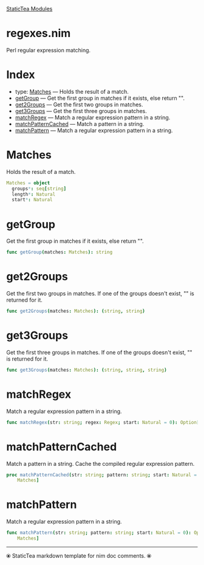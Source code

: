 [StaticTea Modules](/)

# regexes.nim

Perl regular expression matching.

# Index

* type: [Matches](#user-content-a0) &mdash; Holds the result of a match.
* [getGroup](#user-content-a1) &mdash; Get the first group in matches if it exists, else return &quot;&quot;.
* [get2Groups](#user-content-a2) &mdash; Get the first two groups in matches.
* [get3Groups](#user-content-a3) &mdash; Get the first three groups in matches.
* [matchRegex](#user-content-a4) &mdash; Match a regular expression pattern in a string.
* [matchPatternCached](#user-content-a5) &mdash; Match a pattern in a string.
* [matchPattern](#user-content-a6) &mdash; Match a regular expression pattern in a string.

# <a id="a0"></a>Matches

Holds the result of a match.

```nim
Matches = object
  groups*: seq[string]
  length*: Natural
  start*: Natural

```


# <a id="a1"></a>getGroup

Get the first group in matches if it exists, else return "".

```nim
func getGroup(matches: Matches): string
```


# <a id="a2"></a>get2Groups

Get the first two groups in matches. If one of the groups doesn't exist, "" is returned for it.

```nim
func get2Groups(matches: Matches): (string, string)
```


# <a id="a3"></a>get3Groups

Get the first three groups in matches. If one of the groups doesn't exist, "" is returned for it.

```nim
func get3Groups(matches: Matches): (string, string, string)
```


# <a id="a4"></a>matchRegex

Match a regular expression pattern in a string.

```nim
func matchRegex(str: string; regex: Regex; start: Natural = 0): Option[Matches]
```


# <a id="a5"></a>matchPatternCached

Match a pattern in a string. Cache the compiled regular expression pattern.

```nim
proc matchPatternCached(str: string; pattern: string; start: Natural = 0): Option[
    Matches]
```


# <a id="a6"></a>matchPattern

Match a regular expression pattern in a string.

```nim
func matchPattern(str: string; pattern: string; start: Natural = 0): Option[
    Matches]
```



---
⦿ StaticTea markdown template for nim doc comments. ⦿
